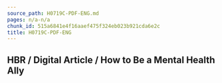 ```yaml
---
source_path: H0719C-PDF-ENG.md
pages: n/a-n/a
chunk_id: 515a6841e4f16aaef475f324eb023b921cda6e2c
title: H0719C-PDF-ENG
---
```

## HBR / Digital Article / How to Be a Mental Health Ally

